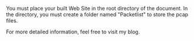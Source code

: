 You must place your built Web Site in the root directory of the document. In the directory, you must create a folder named "Packetlist" to store the pcap files.


For more detailed information, feel free to visit my blog.
